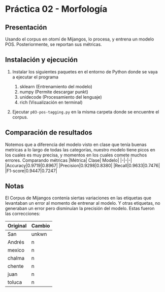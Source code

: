 # Práctica 02 - Morfología
## Presentación
Usando el corpus en otomí de Mijangos, lo procesa, y entrena un modelo POS. Posteriormente, se reportan sus métricas.
## Instalación y ejecución
1. Instalar los siguientes paquetes en el entorno de Python donde se vaya a ejecutar el programa
	1. sklearn (Entrenamiento del modelo)
	2. numpy (Permite descargar punkt)
	3. unidecode (Procesamiento del lenguaje)
	4. rich (Visualización en terminal)

2. Ejecutar `p03-pos-tagging.py` en la misma carpeta donde se encuentre el corpus.
## Comparación de resultados
Notemos que a diferencia del modelo visto en clase que tenía buenas metricas a lo largo de todas las categorías, nuestro modelo tiene picos en los cuales es muy precisa, y momentos en los cuales comete muchos errores. Comparando métricas
|Métrica| Clase| Modelo|
|-|-|-|
|Accuracy|0.9719|0.8967|
|Precision|0.9298|0.8380|
|Recall|0.9633|0.7476|
|F1-score|0.9447|0.7247|

## Notas
El Corpus de Mijangos contenía siertas variaciones en las etiquetas que levantaban un error al momento de entrenar al modelo. Y otras etiquetas, no generaban un error pero disminuían la precisión del modelo. Estas fueron las correcciones:

| Original | Cambio |
|-|-|
|San|unkwn|
|Andrés|n|
|mexico|n|
|chalma|n|
|chente|n|
|juan|n|
|toluca|n|